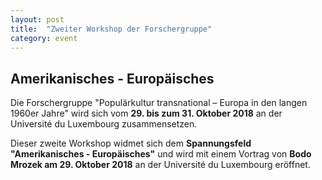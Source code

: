 ```yaml
---
layout: post
title:  "Zweiter Workshop der Forschergruppe"
category: event
---
```


## Amerikanisches - Europäisches

Die  Forschergruppe "Populärkultur transnational – Europa in den langen 1960er Jahre" wird sich vom **29. bis zum 31. Oktober 2018** an der Université du Luxembourg zusammensetzen.

Dieser zweite Workshop widmet sich dem **Spannungsfeld "Amerikanisches - Europäisches"** und wird mit einem Vortrag von **Bodo Mrozek am 29. Oktober 2018** an der Université du Luxembourg eröffnet.
